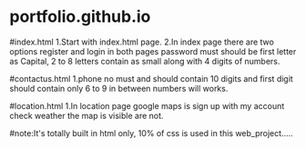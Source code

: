 # portfolio.github.io

#index.html
1.Start with index.html page.
2.In index page there are two options register and login in both pages password must should be first letter as Capital, 2 to 8 letters contain as small along with 4 digits of numbers.

#contactus.html
1.phone no must and should contain 10 digits and first digit should contain only 6 to 9 in between numbers will works.

#location.html
1.In location page google maps is sign up with my account check weather the map is visible are not.

#note:It's totally built in html only, 10% of css is used in this web_project.....
